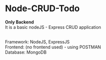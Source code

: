 # Node-CRUD-Todo
**Only Backend**<br>
It is a basic nodeJS - Express CRUD application<br><br>

Framework: NodeJS, ExpressJS <br>
Frontend: (no frontend used) - using POSTMAN <br>
Database: MongoDB <br>
